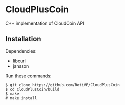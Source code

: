 # CloudPlusCoin

C++ implementation of CloudCoin API

## Installation

Dependencies:

- libcurl
- jansson

Run these commands:

```
$ git clone https://github.com/RotiVP/CloudPlusCoin
$ cd CloudPlusCoin/build
$ make
# make install
```
